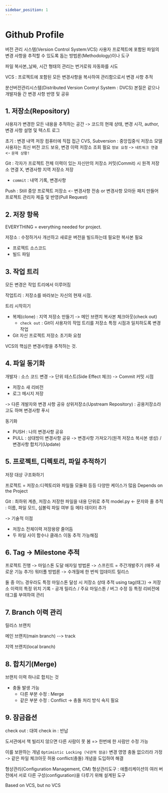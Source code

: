 ```yaml
---
sidebar_position: 1
---
```

# Github Profile
버전 관리 시스템(Version Control System:VCS)
사용자 프로젝트에 포함된 파일의 변경 사항을 추적할 수 있도록 돕는 방법론(Methodology)이나 도구


파일 복사본_날짜, 시간 형태의 관리는 번거로워 자동화를 시도


VCS : 프로젝트에 포함된 모든 변경사항을 복사하여 관리함으로서 변경 사항 추적

분산버전관리시스템(Distributed Version Contryl System : DVCS)
본질은 같으나 개발자들 간 변경 사항 반영 및 공유

## 1. 저장소(Repository)
사용자가 변경한 모든 내용을 추적하는 공간
-> 코드의 현재 상태, 변경 시각, author, 변경 사항 설명 및 텍스트 로그

초기 : 변경 내역 저장 컴퓨터에 직접 접근
CVS, Subversion : 중앙집중식 저장소 모델
사용자는 최신 버전 코드 보유, 변경 이력 저장소 조회 필요
`정보 요청` -> `네트워크 연결` <- `문제 상황!`

Git : 각자가 프로젝트 전체 이력이 있는 자신만의 저장소
커밋(Commit) 시 원격 저장소 연결 X, 변경사항 지역 저장소 저장
- `commit` : 내역 기록, 변경사항

Push : Still 중앙 프로젝트 저장소 <- 변경사항 전송
       or 변경사항 모아둔 패치 만들어 프로젝트 관리자 제출 및 반영(Pull Request)

## 2. 저장 항목
EVERYTHING = everything needed for project.

저장소 : 수정하거사 개선하고 새로운 버전을 빌드하는데 필요한 복사본 필요
- 프로젝트 소스코드
- 빌드 파일

## 3. 작업 트리
모든 변경은 작업 트리에서 이루어짐

작업트리 : 저장소를 바라보는 자신의 현재 시점.

트리 시작히기
- 복제(clone) : 지역 저장소 만들기 -> 메인 브랜치 복사본 체크아웃(check out)
    - `check out` : Git이 사용자의 작업 트리를 저장소 특정 시점과 일치하도록 변경 작업
- Git 자신 프로젝트 저장소 초기화 요청

VCS의 핵심은 변경사항을 추적하는 것.

## 4. 파일 동기화
개발자 : 소스 코드 변경 -> 단위 테스트(Side Effect 체크) -> Commit
커밋 시점
- 저장소 새 리비전
- 로그 메시지 저장

-> 다른 개발자와 변경 사항 공유
상위저장소(Upstream Repository) : 공용저장소라고도 하며 변경사항 푸시

동기화
- PUSH : 나의 변경사항 공유
- PULL : 상대방이 변경사항 공유 -> 변경사항 가져오기(원격 저장소 복사본 생성) / 변경사항 합치기(Update)

## 5. 프로젝트, 디렉토리, 파일 추적하기
저장 대상 구조화하기

프로젝트 = 저장소:디렉토리와 파일들
모듈화 등등 다양한 케이스가 많음
Depends on the Project

Git : 최하위 계층, 저장소 저장한 파일을 내용 단위로 추적
model.py <- 문자와 줄 추적 : 이름, 파일 모드, 심볼릭 파일 여부 등 메타 데이터 추가

-> 기술적 이점
- 저장소 전체이력 저장용량 줄어듬
- 두 파일 사이 함수나 클래스 이동 추적 가능해짐

## 6. Tag -> Milestone 추적
프로젝트 진행 -> 마일스톤 도달
애자일 방법론 -> 스프린트 = 주간개발주기 (매주 새로운 기능 추가)
워터폴 방법론 -> 수개월에 한 번씩 업데이트 릴리스

둘 중 어느 경우라도 특정 마일스톤 달성 시 저장소 상태 추적
using tag(태그)
-> 저장소 이력의 특정 위치 기록 - 공개 릴리스 / 주요 마일스톤 / 버그 수정 등
특정 리비전에 태그를 부여하여 관리

## 7. Branch 이력 관리
릴리스 브랜치

메인 브랜치(main branch) --> track

지역 브랜치(local branch)

## 8. 합치기(Merge)
브랜치 이력 하나로 합치는 것
- 충돌 발생 가능
    - 다른 부분 수정 : Merge
    - 같은 부분 수정 : Conflict -> 충돌 처리 방식 숙지 필요

## 9. 잠금옵션
check out : 대여
check in : 반납

도서관에서 책 빌리지 않으면 다른 사람이 못 봄
 => 한번에 한 사람만 수정 가능

 이를 보완하는 개념
 ``Optimistic Locking (낙관적 잠금)`` 
 변경 영영 충돌 없으리라 가정 -> 같은 파일 체크아웃 허용
 conflict(충돌) 개념을 도입하여 해결

 형상관리(Configuration Management, CM)
 형상관리도구 : 애플리케이션의 여러 버전에서 서로 다른 구성(configuration)을 다루기 위해 설계된 도구

 Based on VCS, but no VCS